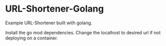 # URL-Shortener-Golang

Example URL-Shortener built with golang.

Install the go mod dependencies.
Change the localhost to desired url if not deploying on a container.